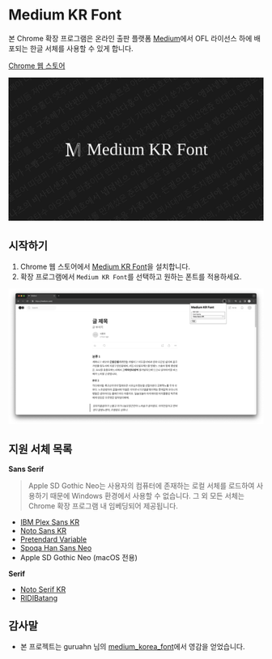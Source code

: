 # Medium KR Font

본 Chrome 확장 프로그램은 온라인 출판 플랫폼 [Medium](https://medium.com)에서 OFL 라이선스 하에 배포되는 한글 서체를 사용할 수 있게 합니다.

[Chrome 웹 스토어](https://chromewebstore.google.com/detail/medium-kr-font/lkbbjppklcnjoigfnlhmnommkjkbjdgf)

![Medium KR Font](./docs/hero.png)

## 시작하기

1. Chrome 웹 스토어에서 [Medium KR Font](https://chromewebstore.google.com/detail/medium-kr-font/lkbbjppklcnjoigfnlhmnommkjkbjdgf)을 설치합니다.
2. 확장 프로그램에서 `Medium KR Font`를 선택하고 원하는 폰트를 적용하세요.

![Medium 스토리 캡처](./docs/capture.png)

## 지원 서체 목록

**Sans Serif**

> Apple SD Gothic Neo는 사용자의 컴퓨터에 존재하는 로컬 서체를 로드하여 사용하기 때문에 Windows 환경에서 사용할 수 없습니다. 그 외 모든 서체는 Chrome 확장 프로그램 내 임베딩되어 제공됩니다.

- [IBM Plex Sans KR](https://www.ibm.com/plex/)
- [Noto Sans KR](https://fonts.google.com/noto/)
- [Pretendard Variable](https://cactus.tistory.com/306/)
- [Spoqa Han Sans Neo](https://spoqa.github.io/spoqa-han-sans/)
- Apple SD Gothic Neo (macOS 전용)

**Serif**

- [Noto Serif KR](https://fonts.google.com/noto/)
- [RIDIBatang](https://ridicorp.com/ridibatang/)

## 감사말

- 본 프로젝트는 guruahn 님의 [medium_korea_font](https://github.com/guruahn/medium_korea_font)에서 영감을 얻었습니다.
